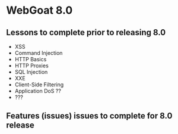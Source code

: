# WebGoat 8.0

## Lessons to complete prior to releasing 8.0
* XSS
* Command Injection
* HTTP Basics 
* HTTP Proxies
* SQL Injection
* XXE
* Client-Side Filtering
* Application DoS ??
* ???

## Features (issues) issues to complete for 8.0 release

